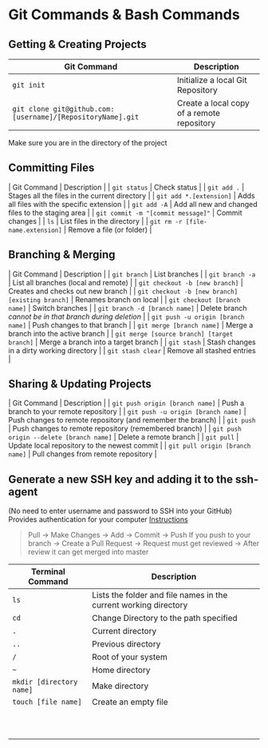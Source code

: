 # Git Commands & Bash Commands

## Getting & Creating Projects
| Git Command  | Description |
| ------------- | ------------- |
| `git init`  | Initialize a local Git Repository |
| `git clone git@github.com:[username]/[RepositoryName].git`  | Create a local copy of a remote repository |

Make sure you are in the directory of the project 

## Committing Files
| Git Command | Description |
| `git status` | Check status |
| `git add .` | Stages all the files in the current directory |
| `git add *.[extension]` | Adds all files with the specific extension |
| `git add -A` | Add all new and changed files to the staging area |
| `git commit -m "[commit message]"` | Commit changes |
| `ls` | List files in the directory |
| `git rm -r [file-name.extension]` | Remove a file (or folder) |

## Branching & Merging
| Git Command | Description |
| `git branch` | List branches |
| `git branch -a` | List all branches (local and remote) |
| `git checkout -b [new branch]` | Creates and checks out new branch |
| `git checkout -b [new branch] [existing branch]` |  Renames branch on local |
| `git checkout [branch name]` | Switch branches |
| `git branch -d [branch name]` | Delete branch *cannot be in that branch during deletion* |
| `git push -u origin [branch name]` | Push changes to that branch |
| `git merge [branch name]` | Merge a branch into the active branch |
| `git merge [source branch] [target branch]` | Merge a branch into a target branch |
| `git stash` | Stash changes in a dirty working directory |
| `git stash clear` | Remove all stashed entries |

## Sharing & Updating Projects 
| Git Command | Description |
| `git push origin [branch name]` | Push a branch to your remote repository |
| `git push -u origin [branch name]` | Push changes to remote repository (and remember the branch) |
| `git push` | Push changes to remote repository (remembered branch) |
| `git push origin --delete [branch name]` | Delete a remote branch |
| `git pull` | Update local repository to the newest commit |
| `git pull origin [branch name]` | Pull changes from remote repository |

## Generate a new SSH key and adding it to the ssh-agent
(No need to enter username and password to SSH into your GitHub)
Provides authentication for your computer 
[Instructions](https://help.github.com/articles/generating-a-new-ssh-key-and-adding-it-to-the-ssh-agent/)

> Pull -> Make Changes -> Add -> Commit -> Push
> If you push to your branch -> Create a Pull Request -> Request must get reviewed -> After review it can get merged into master

| Terminal Command  | Description |
| ------------- | ------------- |
| `ls` | Lists the folder and file names in the current working directory |
| `cd` | Change Directory to the path specified |
| `.` | Current directory |
| `..` | Previous directory |
| `/` | Root of your system |
| `~` | Home directory |
| `mkdir [directory name]` | Make directory |
| `touch [file name]` | Create an empty file |
|   |   |
|   |   |
|   |   |
|   |   |
|   |   |
|   |   |
|   |   |
|   |   |
|   |   |
|   |   |
